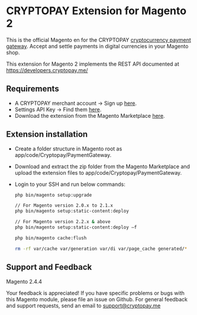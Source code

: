 # CRYPTOPAY Extension for Magento 2

This is the official Magento en for the CRYPTOPAY [cryptocurrency payment gateway](https://business.cryptopay.me/). Accept and settle payments in digital currencies in your Magento shop.

This extension for Magento 2 implements the REST API documented at https://developers.cryptopay.me/

## Requirements

* A CRYPTOPAY merchant account -> Sign up [here](https://business.cryptopay.me/).
* Settings API Key -> Find them [here](https://business.cryptopay.me/app/settings/api).
* Download the extension from the Magento Marketplace [here](https://marketplace.magento.com/cryptopay-paymentgateway.html).


## Extension installation

* Create a folder structure in Magento root as app/code/Cryptopay/PaymentGateway.
* Download and extract the zip folder from the Magento Marketplace and upload the extension files to app/code/Cryptopay/PaymentGateway.
* Login to your SSH and run below commands:

    ```bash
    php bin/magento setup:upgrade
  
    // For Magento version 2.0.x to 2.1.x
    php bin/magento setup:static-content:deploy
  
    // For Magento version 2.2.x & above
    php bin/magento setup:static-content:deploy –f
   
    php bin/magento cache:flush
    
    rm -rf var/cache var/generation var/di var/page_cache generated/*
  
    ```

Support and Feedback
--------------------
Magento 2.4.4

Your feedback is appreciated! If you have specific problems or bugs with this Magento module, please file an issue on Github. For general feedback and support requests, send an email to support@cryptopay.me
